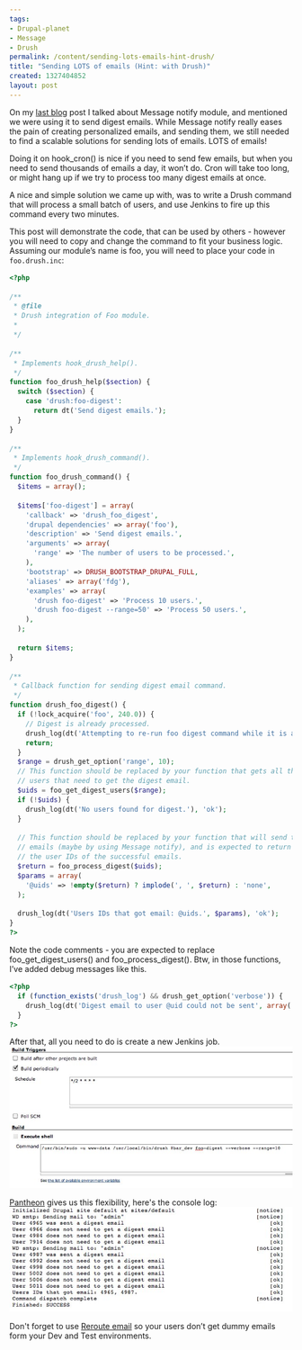 ```yaml
---
tags:
- Drupal-planet
- Message
- Drush
permalink: /content/sending-lots-emails-hint-drush/
title: "Sending LOTS of emails (Hint: with Drush)"
created: 1327404852
layout: post
---
```

On my <a href="http://www.gizra.com/content/message-notify-multilingual-email-notifications">last blog</a> post I talked about Message notify module, and mentioned we were using it to send digest emails. While Message notify really eases the pain of creating personalized emails, and sending them, we still needed to find a scalable solutions for sending lots of emails. LOTS of emails!

Doing it on hook_cron() is nice if you need to send few emails, but when you need to send thousands of emails a day, it won’t do. Cron will take too long, or might hang up if we try to process too many digest emails at once.

A nice and simple solution we came up with, was to write a Drush command that will process a small batch of users, and use Jenkins to fire up this command every two minutes.

This post will demonstrate the code, that can be used by others - however you will need to copy and change the command to fit your business logic. Assuming our module’s name is foo, you will need to place your code in ```foo.drush.inc```:

```php
<?php

/**
 * @file
 * Drush integration of Foo module.
 *
 */

/**
 * Implements hook_drush_help().
 */
function foo_drush_help($section) {
  switch ($section) {
    case 'drush:foo-digest':
      return dt('Send digest emails.');
  }
}

/**
 * Implements hook_drush_command().
 */
function foo_drush_command() {
  $items = array();

  $items['foo-digest'] = array(
    'callback' => 'drush_foo_digest',
    'drupal dependencies' => array('foo'),
    'description' => 'Send digest emails.',
    'arguments' => array(
      'range' => 'The number of users to be processed.',
    ),
    'bootstrap' => DRUSH_BOOTSTRAP_DRUPAL_FULL,
    'aliases' => array('fdg'),
    'examples' => array(
      'drush foo-digest' => 'Process 10 users.',
      'drush foo-digest --range=50' => 'Process 50 users.',
    ),
  );

  return $items;
}

/**
 * Callback function for sending digest email command.
 */
function drush_foo_digest() {
  if (!lock_acquire('foo', 240.0)) {
    // Digest is already processed.
    drush_log(dt('Attempting to re-run foo digest command while it is already running.'), 'notice');
    return;
  }
  $range = drush_get_option('range', 10);
  // This function should be replaced by your function that gets all the
  // users that need to get the digest email.
  $uids = foo_get_digest_users($range);
  if (!$uids) {
    drush_log(dt('No users found for digest.'), 'ok');
  }

  // This function should be replaced by your function that will send the
  // emails (maybe by using Message notify), and is expected to return
  // the user IDs of the successful emails.
  $return = foo_process_digest($uids);
  $params = array(
    '@uids' => !empty($return) ? implode(', ', $return) : 'none',
  );

  drush_log(dt('Users IDs that got email: @uids.', $params), 'ok');
}
?>
```

Note the code comments - you are expected to replace foo_get_digest_users() and foo_process_digest(). Btw, in those functions, I’ve added debug messages like this.

```php
<?php
  if (function_exists('drush_log') && drush_get_option('verbose')) {
    drush_log(dt('Digest email to user @uid could not be sent', array('@uid' => $account->uid)), 'ok');
  }
?>
```

After that, all you need to do is create a new Jenkins job.
<img src="/assets/images/legacy/digest_dev_Config_Jenkins.jpg" />


<a href="http://getpantheon.com">Pantheon</a> gives us this flexibility, here's the console log:
<img src="/assets/images/legacy/digest-console.jpg" />

Don't forget to use <a href="http://drupal.org/project/reroute_email">Reroute email</a> so your users don’t get dummy emails form your Dev and Test environments.
